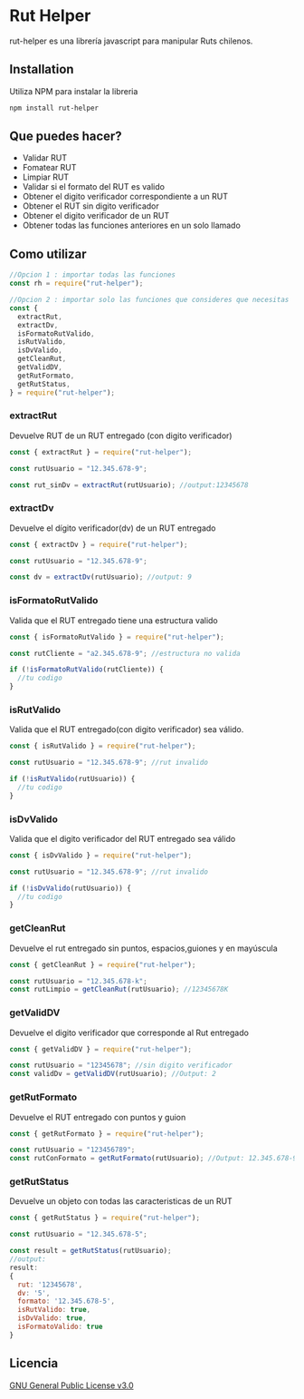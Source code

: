 # Rut Helper

rut-helper es una librería javascript para manipular Ruts chilenos.

## Installation

Utiliza NPM para instalar la libreria

```sh
npm install rut-helper
```

## Que puedes hacer?

- Validar RUT
- Fomatear RUT
- Limpiar RUT
- Validar si el formato del RUT es valido
- Obtener el digito verificador correspondiente a un RUT
- Obtener el RUT sin digito verificador
- Obtener el digito verificador de un RUT
- Obtener todas las funciones anteriores en un solo llamado

## Como utilizar

```js
//Opcion 1 : importar todas las funciones
const rh = require("rut-helper");

//Opcion 2 : importar solo las funciones que consideres que necesitas
const {
  extractRut,
  extractDv,
  isFormatoRutValido,
  isRutValido,
  isDvValido,
  getCleanRut,
  getValidDV,
  getRutFormato,
  getRutStatus,
} = require("rut-helper");
```

### extractRut

Devuelve RUT de un RUT entregado (con digito verificador)

```js
const { extractRut } = require("rut-helper");

const rutUsuario = "12.345.678-9";

const rut_sinDv = extractRut(rutUsuario); //output:12345678
```

### extractDv

Devuelve el dígito verificador(dv) de un RUT entregado

```js
const { extractDv } = require("rut-helper");

const rutUsuario = "12.345.678-9";

const dv = extractDv(rutUsuario); //output: 9
```

### isFormatoRutValido

Valida que el RUT entregado tiene una estructura valido

```js
const { isFormatoRutValido } = require("rut-helper");

const rutCliente = "a2.345.678-9"; //estructura no valida

if (!isFormatoRutValido(rutCliente)) {
  //tu codigo
}
```

### isRutValido

Valida que el RUT entregado(con digito verificador) sea válido.

```js
const { isRutValido } = require("rut-helper");

const rutUsuario = "12.345.678-9"; //rut invalido

if (!isRutValido(rutUsuario)) {
  //tu codigo
}
```

### isDvValido

Valida que el digito verificador del RUT entregado sea válido

```js
const { isDvValido } = require("rut-helper");

const rutUsuario = "12.345.678-9"; //rut invalido

if (!isDvValido(rutUsuario)) {
  //tu codigo
}
```

### getCleanRut

Devuelve el rut entregado sin puntos, espacios,guiones y en mayúscula

```js
const { getCleanRut } = require("rut-helper");

const rutUsuario = "12.345.678-k";
const rutLimpio = getCleanRut(rutUsuario); //12345678K
```

### getValidDV

Devuelve el digito verificador que corresponde al Rut entregado

```js
const { getValidDV } = require("rut-helper");

const rutUsuario = "12345678"; //sin digito verificador
const validDv = getValidDV(rutUsuario); //Output: 2
```

### getRutFormato

Devuelve el RUT entregado con puntos y guion

```js
const { getRutFormato } = require("rut-helper");

const rutUsuario = "123456789";
const rutConFormato = getRutFormato(rutUsuario); //Output: 12.345.678-9
```

### getRutStatus

Devuelve un objeto con todas las caracteristicas de un RUT

```js
const { getRutStatus } = require("rut-helper");

const rutUsuario = "12.345.678-5";

const result = getRutStatus(rutUsuario);
//output:
result:
{
  rut: '12345678',
  dv: '5',
  formato: '12.345.678-5',
  isRutValido: true,
  isDvValido: true,
  isFormatoValido: true
}
```

## Licencia

[GNU General Public License v3.0](https://choosealicense.com/licenses/gpl-3.0/)
